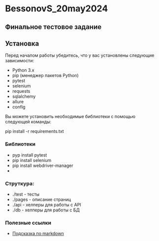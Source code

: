 # BessonovS_20may2024

## Финальное тестовое задание

## Установка

Перед началом работы убедитесь, что у вас установлены следующие зависимости:

- Python 3.x
- pip (менеджер пакетов Python)
- pytest
- selenium
- requests
- sqlalchemy
- allure
- config

Вы можете установить необходимые библиотеки с помощью следующей команды:

pip install -r requirements.txt

  ### Библиотеки
- pyp install pytest
- pip install selenium
- pip install webdriver-manager
- 
### Струткура:
- ./test - тесты
- ./pages - описание страниц
- ./api - хелперы для работы с API
- ./db - хелперы для работы с БД

### Полезные ссылки
- [Подсказка по markdown](https://www.markdownguide.org/basic-syntax/)

